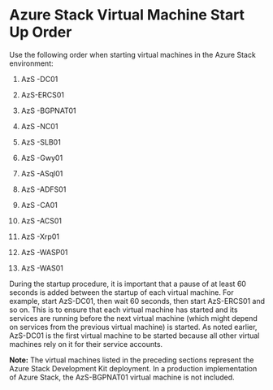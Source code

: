 # Azure Stack Virtual Machine Start Up Order

Use the following order when starting virtual machines in the Azure Stack environment:

1. AzS -DC01

2. AzS-ERCS01

3. AzS -BGPNAT01

4. AzS -NC01

5. AzS -SLB01

6. AzS -Gwy01

7. AzS -ASql01

8. AzS -ADFS01

9. AzS -CA01

10. AzS -ACS01

11. AzS -Xrp01

12. AzS -WASP01

13. AzS -WAS01

During the startup procedure, it is important that a pause of at least 60 seconds is added between the startup of each virtual machine. For example, start AzS-DC01, then wait 60 seconds, then start AzS-ERCS01 and so on. This is to ensure that each virtual machine has started and its services are running before the next virtual machine (which might depend on services from the previous virtual machine) is started. As noted earlier, AzS-DC01 is the first virtual machine to be started because all other virtual machines rely on it for their service accounts.

**Note:** The virtual machines listed in the preceding sections represent the Azure Stack Development Kit deployment. In a production implementation of Azure Stack, the AzS-BGPNAT01 virtual machine is not included.